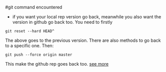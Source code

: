 #git command encountered
- if you want your local rep version go back, meanwhile you also want the version in github go back too. You need to firstly
```
git reset --hard HEAD^ 
```
The above goes to the previous version. There are also methods to go back to a specific one. Then:
```
git push --force origin master
```
This make the github rep goes back too.
[see more](http://stackoverflow.com/questions/17667023/git-how-to-reset-origin-master-to-a-commit)

